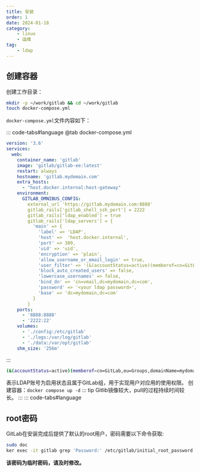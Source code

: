 ```yaml
---
title: 安装
order: 1
date: 2024-01-18
category:
    - linux
    - 运维
tag:
    - ldap
---
```


## 创建容器

创建工作目录：

```bash
mkdir -p ~/work/gitlab && cd ~/work/gitlab
touch docker-compose.yml
```

`docker-compose.yml`文件内容如下：

::: code-tabs#language
@tab docker-compose.yml

```yaml
version: '3.6'
services:
  web:
    container_name: 'gitlab'
    image: 'gitlab/gitlab-ee:latest'
    restart: always
    hostname: 'gitlab.mydomain.com'
    extra_hosts:
      - "host.docker.internal:host-gateway"
    environment:
      GITLAB_OMNIBUS_CONFIG: 
        external_url 'https://gitlab.mydomain.com:8888'
        gitlab_rails['gitlab_shell_ssh_port'] = 2222
        gitlab_rails['ldap_enabled'] = true
        gitlab_rails['ldap_servers'] = {
          'main' => {
            'label' => 'LDAP',
            'host' =>  'host.docker.internal',
            'port' => 389,
            'uid' => 'uid',
            'encryption' => 'plain',
            'allow_username_or_email_login' => true,
            'user_filter' => '(&(accountStatus=active)(memberof=cn=GitLab,ou=Groups,domainName=mydomain.com,o=domains,dc=mydomain,dc=com))',
            'block_auto_created_users' => false,
            'lowercase_usernames' => false,
            'bind_dn' => 'cn=vmail,dc=mydomain,dc=com',
            'password' => '<your ldap password>',
            'base' => 'dc=mydomain,dc=com'
          }
        }
    ports:
      - '8888:8888'
      - '2222:22'
    volumes:
      - './config:/etc/gitlab'
      - './logs:/var/log/gitlab'
      - './data:/var/opt/gitlab'
    shm_size: '256m'
```

:::

```bash
(&(accountStatus=active)(memberof=cn=GitLab,ou=Groups,domainName=mydomain.com,o=domains,dc=mydomain,dc=com))
```

表示LDAP账号为启用状态且属于GitLab组，用于实现用户对应用的使用权限。
创建容器：`docker compose up -d`
::: tip
Gitlib镜像较大，pull的过程持续时间较长。
:::
::: code-tabs#language

## root密码

GitLab在安装完成后提供了默认的root用户，密码需要以下命令获取:

``` bash
sudo doc
ker exec -it gitlab grep 'Password:' /etc/gitlab/initial_root_password
```

**该密码为临时密码，请及时修改。**
